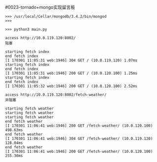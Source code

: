 #0023-tornado+mongo实现留言板   
   
```shell
>>> /usr/local/Cellar/mongodb/3.4.2/bin/mongod
>>>
```
      
```shell
>>> python3 main.py
```
   
`access http://10.0.119.120:8002/`   
`阻塞`   
```shell   
starting fetch index
end fetch index
[I 170301 11:05:31 web:1946] 304 GET / (10.0.119.120) 1.07ms
starting fetch index
end fetch index
[I 170301 11:05:31 web:1946] 200 GET / (10.0.120.100) 1.25ms
starting fetch index
end fetch index
[I 170301 11:05:32 web:1946] 200 GET / (10.0.120.100) 2.52ms
```
   
`access http://10.0.119.120:8002/fetch-weather/`   
`非阻塞`   
```shell   
starting fetch weather
starting fetch weather
starting fetch weather
end fetch weather
[I 170301 11:06:41 web:1946] 200 GET /fetch-weather/ (10.0.120.100) 498.63ms
end fetch weather
[I 170301 11:06:41 web:1946] 304 GET /fetch-weather/ (10.0.119.120) 128.04ms
end fetch weather
[I 170301 11:06:41 web:1946] 200 GET /fetch-weather/ (10.0.120.100) 255.30ms
```